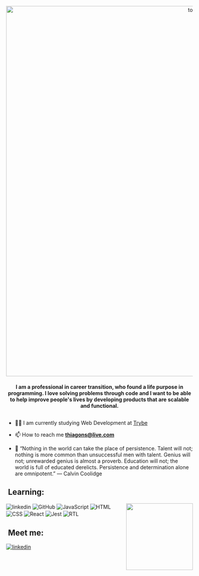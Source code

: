 <!-- <h1 align="center">Hi there<img src="https://raw.githubusercontent.com/kaueMarques/kaueMarques/master/hi.gif" width="30px">, I'm Thiago Nóbrega</h1> -->
<p align="center">
  <img alt="to.do" title="to.do" src="https://media-exp1.licdn.com/dms/image/C5616AQE1-5LRLBfOGQ/profile-displaybackgroundimage-shrink_350_1400/0/1643293067570?e=1648684800&v=beta&t=K0UizVHe37kLiyTxnUhmWRqjiWr1SXYV49vKzU-D0vE" width="1000px" />
</p>
<h4 align="center">
  I am a professional in career transition, who found a life purpose in programming. I love solving problems through code and I want to be able to help improve people's lives by developing products that are scalable and functional.
</h4>

## 

- 👨‍💻 I am currently studying Web Development at [Trybe](https://www.betrybe.com/)

- 📫 How to reach me **thiagons@live.com**

- 🚀 “Nothing in the world can take the place of persistence. Talent will not; nothing is more
      common than unsuccessful men with talent. Genius will not; unrewarded genius is almost a proverb. Education
      will not; the world is full of educated derelicts. Persistence and determination alone are omnipotent.” ― Calvin Coolidge



## &nbsp;Learning:

<img height="180em" align="right" src="https://github-readme-stats.vercel.app/api?username=thiagodanobrega&show_icons=true&theme=algolia"/>
 
<p align="start">
 <img align="center" src="https://img.shields.io/badge/-Git-05122A?style=flat&logo=git" alt="linkedin"/>
 <img align="center" src="https://img.shields.io/badge/-GitHub-05122A?style=flat&logo=github" alt="GitHub"/>
 <img align="center" src="https://img.shields.io/badge/-JavaScript-05122A?style=flat&logo=javascript" alt="JavaScript"/>
 <img align="center" src="https://img.shields.io/badge/-HTML-05122A?style=flat&logo=HTML5" alt="HTML"/>
 <img align="center" src="https://img.shields.io/badge/-CSS-05122A?style=flat&logo=CSS3&logoColor=1572B6" alt="CSS"/>
 <img align="center" src="https://img.shields.io/badge/-React-05122A?style=flat&logo=react" alt="React"/>
 <img align="center" src="https://img.shields.io/badge/-Jest-05122A?style=flat&logo=jest" alt="Jest"/>
 <img align="center" src="https://img.shields.io/badge/-RTL-05122A?style=flat&logo=testing-library" alt="RTL"/>
  
 
</p>

 
<!-- ![Git](https://img.shields.io/badge/-Git-05122A?style=flat&logo=git)&nbsp;
![GitHub](https://img.shields.io/badge/-GitHub-05122A?style=flat&logo=github)&nbsp;
![JavaScript](https://img.shields.io/badge/-JavaScript-05122A?style=flat&logo=javascript)&nbsp;
![HTML](https://img.shields.io/badge/-HTML-05122A?style=flat&logo=HTML5)&nbsp;
![CSS](https://img.shields.io/badge/-CSS-05122A?style=flat&logo=CSS3&logoColor=1572B6)&nbsp;
![React](https://img.shields.io/badge/-React-05122A?style=flat&logo=react)&nbsp;
![Jest](https://img.shields.io/badge/-Jest-05122A?style=flat&logo=jest)&nbsp;
![Testing Library](https://img.shields.io/badge/-RTL-05122A?style=flat&logo=testing-library)&nbsp;
 -->

   
 
## &nbsp;Meet me:  

 <a href="https://www.linkedin.com/in/thiagodanobrega/" target="_blank">
  <img align="center" src="https://img.shields.io/badge/-Linkedin-05122A?style=flat&labelColor=05122A&logo=Linkedin&Color=white" alt="linkedin"/>
</a>
<!-- <a href="https://instagram.com/thiagodanobrega_" target="_blank">
  <img align="center" src="https://img.shields.io/badge/-Instagram-05122A?style=flat&labelColor=05122A&logo=Instagram&Color=white" alt="instagram"/>
</a> -->




 <!--

- 🔭 I’m currently working on ...
- 🌱 I’m currently learning ...
- 👯 I’m looking to collaborate on ...
- 🤔 I’m looking for help with ...
- 💬 Ask me about ...
- 📫 How to reach me: ...
- 😄 Pronouns: ...
- ⚡ Fun fact: ...
-->

     
     




